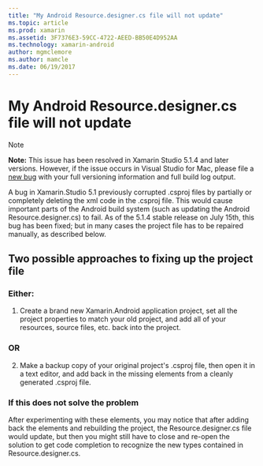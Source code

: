 ```yaml
---
title: "My Android Resource.designer.cs file will not update"
ms.topic: article
ms.prod: xamarin
ms.assetid: 3F7376E3-59CC-4722-AEED-BB50E4D952AA
ms.technology: xamarin-android
author: mgmclemore
ms.author: mamcle
ms.date: 06/19/2017
---
```


# My Android Resource.designer.cs file will not update

> [!NOTE]
> **Note:** This issue has been resolved in Xamarin Studio 5.1.4 and later versions. However, if the issue occurs in Visual Studio for Mac, please file a [new bug](~/cross-platform/troubleshooting/questions/howto-file-bug.md) with your full versioning information and full build log output.

A bug in Xamarin.Studio 5.1 previously corrupted .csproj files by partially or completely deleting the xml code in the .csproj file. This would cause important parts of the Android build system (such as updating the Android Resource.designer.cs) to fail. As of the 5.1.4 stable release on July 15th, this bug has been fixed; but in many cases the project file has to be repaired manually, as described below.


## Two possible approaches to fixing up the project file

### Either:

1) Create a brand new Xamarin.Android application project, set all the project properties to match your old project, and add all of your resources, source files, etc. back into the project.

### OR

2) Make a backup copy of your original project's .csproj file, then open it in a text editor, and add back in the missing elements from a cleanly generated .csproj file.

### If this does not solve the problem

After experimenting with these elements, you may notice that after adding back the elements and rebuilding the project, the Resource.designer.cs file would update, but then you might still have to close and re-open the solution to get code completion to recognize the new types contained in Resource.designer.cs. 
